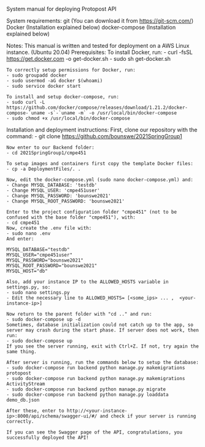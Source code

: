 System manual for deploying Protopost API
 
System requirements:
    git (You can download it from https://git-scm.com/)
    Docker (Installation explained below)
    docker-compose (Installation explained below)

Notes: This manual is written and tested for deployment on a AWS Linux instance. (Ubuntu 20.04)
Prerequisites:
	To install Docker, run:
	- curl -fsSL https://get.docker.com -o get-docker.sh
	- sudo sh get-docker.sh

	To correctly setup permissions for Docker, run:
	- sudo groupadd docker
	- sudo usermod -aG docker $(whoami)
	- sudo service docker start

	To install and setup docker-compose, run:
	- sudo curl -L https://github.com/docker/compose/releases/download/1.21.2/docker-compose-`uname -s`-`uname -m` -o /usr/local/bin/docker-compose
	- sudo chmod +x /usr/local/bin/docker-compose

Installation and deployment instructions:
	First, clone our repository with the command:
	- git clone https://github.com/bounswe/2021SpringGroup1

	Now enter to our Backend folder:
	- cd 2021SpringGroup1/cmpe451

	To setup images and containers first copy the template Docker files:
	- cp -a DeploymentFiles/. .

	Now, edit the docker-compose.yml (sudo nano docker-compose.yml) and:
	- Change MYSQL_DATABASE: 'testdb'
	- Change MYSQL_USER: 'cmpe451user'
	- Change MYSQL_PASSWORD: 'bounswe2021'
	- Change MYSQL_ROOT_PASSWORD: 'bounswe2021'

	Enter to the project configuration folder "cmpe451" (not to be confused with the base folder "cmpe451"), with:
	- cd cmpe451
	Now, create the .env file with:
	- sudo nano .env
	And enter:
	
	MYSQL_DATABASE="testdb"
	MYSQL_USER="cmpe451user"
	MYSQL_PASSWORD="bounswe2021"
	MYSQL_ROOT_PASSWORD="bounswe2021"
	MYSQL_HOST="db"

	Also, add your instance IP to the ALLOWED_HOSTS variable in settings.py, so:
	- sudo nano settings.py
	- Edit the necessary line to ALLOWED_HOSTS= [<some_ips> ... ,  <your-instance-ip>]

	Now return to the parent folder with "cd .." and run:
	- sudo docker-compose up -d
	Sometimes, database initialization could not catch up to the app, so server may crash during the start phase. If server does not work, then run:
	- sudo docker-compose up
	If you see the server running, exit with Ctrl+Z. If not, try again the same thing.

	After server is running, run the commands below to setup the database:
	- sudo docker-compose run backend python manage.py makemigrations protopost
	- sudo docker-compose run backend python manage.py makemigrations ActivityStream
	- sudo docker-compose run backend python manage.py migrate
	- sudo docker-compose run backend python manage.py loaddata demo_db.json

	After these, enter to http://<your-instance-ip>:8000/api/schema/swagger-ui/#/ and check if your server is running correctly.

	If you can see the Swagger page of the API, congratulations, you successfully deployed the API!

